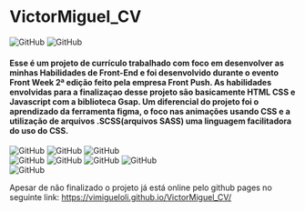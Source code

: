 # VictorMiguel_CV


![GitHub](https://img.shields.io/github/license/vimigueloli/VictorMiguel_CV?color=brigthgreen&style=plastic) ![GitHub](https://img.shields.io/badge/status-incompleto-yellow?style=plastic) <br/>

#### Esse é um projeto de currículo trabalhado com foco em desenvolver as minhas Habilidades de Front-End e foi desenvolvido durante o evento Front Week 2ª edição feito pela empresa Front Push. As habilidades envolvidas para a finalizaçao desse projeto são basicamente HTML CSS e Javascript com a biblioteca Gsap. Um diferencial do projeto foi o aprendizado da ferramenta figma, o foco nas animações usando CSS e a utilização de arquivos .SCSS(arquivos SASS) uma linguagem facilitadora do uso do CSS.

![GitHub](https://img.shields.io/badge/dependency-gsap-4e8dec?style=plastic)
![GitHub](https://img.shields.io/badge/-ReactNative-4e8dec?style=plastic)
![GitHub](https://img.shields.io/badge/-React-4e8dec?style=plastic)
<br/>
![GitHub](https://img.shields.io/badge/linguagens-javascript-e48436?style=plastic)
![GitHub](https://img.shields.io/badge/-HTML5-e48436?style=plastic)
![GitHub](https://img.shields.io/badge/-CSS3-e48436?style=plastic)
![GitHub](https://img.shields.io/badge/-SASS-e48436?style=plastic)
<br/>
![GitHub](https://img.shields.io/badge/fonts-Roboto-2cf979?style=plastic)

Apesar de não finalizado o projeto já está online pelo github pages no seguinte link:
https://vimigueloli.github.io/VictorMiguel_CV/
